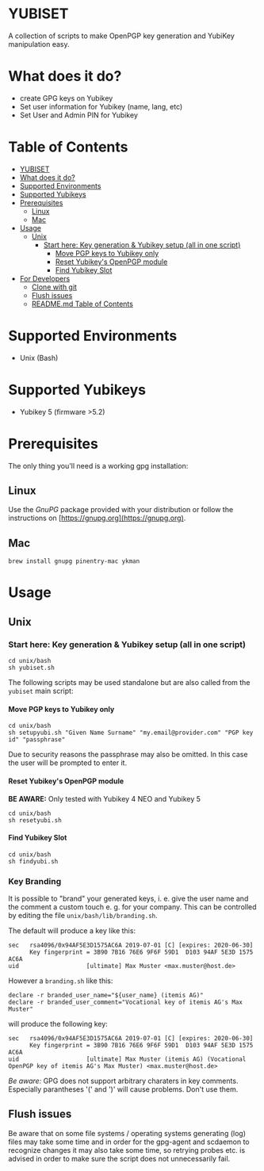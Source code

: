 # YUBISET  
A collection of scripts to make OpenPGP key generation and YubiKey manipulation easy. 

# What does it do?

- create GPG keys on Yubikey
- Set user information for Yubikey (name, lang, etc)
- Set User and Admin PIN for Yubikey

# Table of Contents

- [YUBISET](#yubiset)
- [What does it do?](#what-does-it-do)
- [Supported Environments](#supported-environments)
- [Supported Yubikeys](#supported-yubikeys)
- [Prerequisites](#prerequisites)
  * [Linux](#linux)
  * [Mac](#mac)
- [Usage](#usage)
  * [Unix](#unix)
    + [Start here: Key generation & Yubikey setup (all in one script)](#start-here-key-generation--yubikey-setup-all-in-one-script-1)
      - [Move PGP keys to Yubikey only](#move-pgp-keys-to-yubikey-only-1)
      - [Reset Yubikey's OpenPGP module](#reset-yubikeys-openpgp-module-1)
      - [Find Yubikey Slot](#find-yubikey-slot-1)
- [For Developers](#for-developers)
  * [Clone with git](#clone-with-git)
  * [Flush issues](#flush-issues)
  * [README.md Table of Contents](#readmemd-table-of-contents)

# Supported Environments
* Unix (Bash)

# Supported Yubikeys
* Yubikey 5 (firmware >5.2)

# Prerequisites  
The only thing you'll need is a working gpg installation:

## Linux  
Use the *GnuPG* package provided with your distribution or follow the instructions on [https://gnupg.org](https://gnupg.org).

## Mac  
`brew install gnupg pinentry-mac ykman`

# Usage

## Unix

### Start here: Key generation & Yubikey setup (all in one script)
```
cd unix/bash
sh yubiset.sh
```


The following scripts may be used standalone but are also called from the `yubiset` main script:

#### Move PGP keys to Yubikey only
```
cd unix/bash
sh setupyubi.sh "Given Name Surname" "my.email@provider.com" "PGP key id" "passphrase"
```
Due to security reasons the passphrase may also be omitted. In this case the user will be prompted to enter it.

#### Reset Yubikey's OpenPGP module
**BE AWARE:** Only tested with Yubikey 4 NEO and Yubikey 5
```
cd unix/bash
sh resetyubi.sh
```

#### Find Yubikey Slot
```
cd unix/bash
sh findyubi.sh
```

### Key Branding  
It is possible to "brand" your generated keys, i. e. give the user name and the comment a custom touch e. g. for your company. This can be controlled by editing the file `unix/bash/lib/branding.sh`.

The default will produce a key like this:

```
sec   rsa4096/0x94AF5E3D1575AC6A 2019-07-01 [C] [expires: 2020-06-30]
      Key fingerprint = 3B90 7B16 76E6 9F6F 59D1  D103 94AF 5E3D 1575 AC6A
uid                   [ultimate] Max Muster <max.muster@host.de>
```

However a `branding.sh` like this:
```
declare -r branded_user_name="${user_name} (itemis AG)"
declare -r branded_user_comment="Vocational key of itemis AG's Max Muster"
```
will produce the following key:
```
sec   rsa4096/0x94AF5E3D1575AC6A 2019-07-01 [C] [expires: 2020-06-30]
      Key fingerprint = 3B90 7B16 76E6 9F6F 59D1  D103 94AF 5E3D 1575 AC6A
uid                   [ultimate] Max Muster (itemis AG) (Vocational OpenPGP key of itemis AG's Max Muster) <max.muster@host.de>
```

*Be aware:* GPG does not support arbitrary charaters in key comments. Especially parantheses '(' and ')' will cause problems. Don't use them.

## Flush issues
Be aware that on some file systems / operating systems generating (log) files may take some time and in order for the gpg-agent and scdaemon to recognize changes it may also take some time, so retrying probes etc. is advised in order to make sure the script does not unnecessarily fail.
